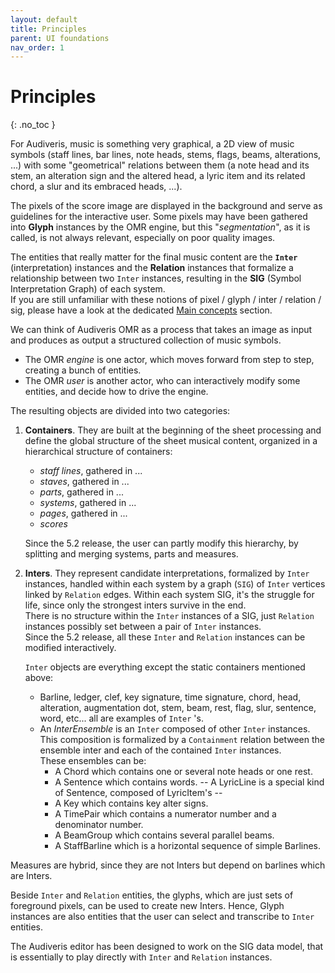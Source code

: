 ```yaml
---
layout: default
title: Principles
parent: UI foundations
nav_order: 1
---
```


# Principles
{: .no_toc }

For Audiveris, music is something very graphical, a 2D view of music symbols
(staff lines, bar lines, note heads, stems, flags, beams, alterations, ...)
with some "geometrical" relations between them (a note head and its stem, an alteration sign
and the altered head, a lyric item and its related chord, a slur and its embraced heads, ...).

The pixels of the score image are displayed in the background and serve as guidelines for the
interactive user.
Some pixels may have been gathered into **Glyph** instances by the OMR engine, but this
"_segmentation_", as it is called, is not always relevant, especially on poor quality images.

The entities that really matter for the final music content are the **`Inter`** (interpretation)
instances and the **Relation** instances that formalize a relationship between two `Inter` instances,
resulting in the **SIG** (Symbol Interpretation Graph) of each system.  
If you are still unfamiliar with these notions of pixel / glyph / inter / relation / sig, please
have a look at the dedicated [Main concepts](../../../tutorials/main_concepts/README.md) section.

We can think of Audiveris OMR as a process that takes an image as input and produces
as output a structured collection of music symbols.

* The OMR _engine_ is one actor, which moves forward from step to step,
creating a bunch of entities.
* The OMR _user_ is another actor, who can interactively modify some entities,
and decide how to drive the engine.

The resulting objects are divided into two categories:

1.  **Containers**.
They are built at the beginning of the sheet processing and define the global structure of the
sheet musical content, organized in a hierarchical structure of containers:
    - *staff lines*, gathered in ...
    - *staves*, gathered in ...
    - *parts*, gathered in ...
    - *systems*, gathered in ...
    - *pages*, gathered in ...
    - *scores*

    Since the 5.2 release, the user can partly modify this hierarchy, by splitting and merging systems, parts and measures.

2.  **Inters**.
They represent candidate interpretations, formalized by ``Inter`` instances, handled
within each system by a graph (`SIG`) of `Inter` vertices linked by `Relation` edges.
Within each system SIG, it's the struggle for life, since only the strongest inters
survive in the end.   
There is no structure within the `Inter` instances of a SIG, just `Relation` instances possibly set
between a pair of `Inter` instances.  
Since the 5.2 release, all these `Inter` and `Relation` instances can be modified interactively.

    `Inter` objects are everything except the static containers mentioned above:   
    - Barline, ledger, clef, key signature, time signature, chord, head, alteration,
  augmentation dot, stem, beam, rest, flag, slur, sentence, word, etc... all are examples of `Inter` 's.
    - An _InterEnsemble_ is an `Inter` composed of other `Inter` instances.
    This composition is formalized by a `Containment` relation between the ensemble inter and
    each of the contained `Inter` instances.  
    These ensembles can be:
      - A Chord which contains one or several note heads or one rest.
      - A Sentence which contains words.
      -- A LyricLine is a special kind of Sentence, composed of LyricItem's --
      - A Key which contains key alter signs.
      - A TimePair which contains a numerator number and a denominator number.
      - A BeamGroup which contains several parallel beams.
      - A StaffBarline which is a horizontal sequence of simple Barlines.

Measures are hybrid, since they are not Inters but depend on barlines which are Inters.

Beside `Inter` and `Relation` entities, the glyphs, which are just sets of foreground pixels, can be used
to create new Inters.
Hence, Glyph instances are also entities that the user can select and transcribe to `Inter` entities.

The Audiveris editor has been designed to work on the SIG data model,
that is essentially to play directly with `Inter` and `Relation` instances.
